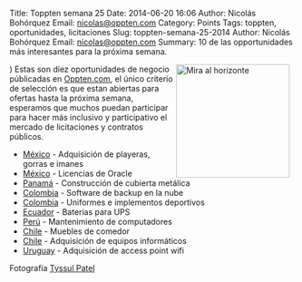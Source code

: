 Title: Toppten semana 25
Date: 2014-06-20 16:06
Author: Nicolás Bohórquez
Email:  nicolas@oppten.com
Category: Points
Tags: toppten, oportunidades, licitaciones
Slug: toppten-semana-25-2014
Author: Nicolás Bohórquez
Email:  nicolas@oppten.com
Summary: 10 de las opportunidades más interesantes para la próxima semana.

<img src="/images/toppten/week25.jpg" alt="Mira al horizonte" align="right" style="margin-right:10px;width:200px;"/>) Estas son diez oportunidades
de negocio públicadas en
[Oppten.com](http://oppten.com?utm_content=toppten-w25&utm_medium=social&utm_source=blog&utm_campaign=toppten),
el único criterio de selección es que estan abiertas para ofertas hasta
la próxima semana, esperamos que muchos puedan participar para hacer más
inclusivo y participativo el mercado de licitaciones y contratos
públicos.

-   [México](http://oppten.mx/oportunidad-negocio/contrato-adquisicion-playeras-gorras-imanes-logo-inifed-mexico-city-mexico-200274311?utm_content=toppten-w25&utm_medium=social&utm_source=blog&utm_campaign=toppten "Oportunidad Licitación Contrato México") - Adquisición de playeras, gorras e imanes
-   [México](http://oppten.mx/oportunidad-negocio/concurso-adquirir-licencias-herramientas-necesarias-oracle-data-integrator-oracle-business-intelligence-suite-interprise-edition-plus-business-intelligence-publisher-explo-mexico-city-mexico-200280517?utm_content=toppten-w25&utm_medium=social&utm_source=blog&utm_campaign=toppten "Oportunidad Licitación Contrato México") - Licencias de Oracle
-   [Panamá](http://panama.oppten.com/oportunidad-negocio/licitacion-suministro-materiales-mano-obra-construccion-cubierta-metalica-reparacion-losas-estacionamientos-cuartel-ricardo-arango-benemerito-cuerpo-bomberos-republica-panama-panama-panama-200280298?utm_content=toppten-w25&utm_medium=social&utm_source=blog&utm_campaign=toppten "Oportunidad Licitación Contrato Panamá") - Construcción de cubierta metálica
-   [Colombia](http://oppten.co/oportunidad-negocio/concurso-contratacion-puesta-funcionamiento-una-solucion-backup-software-almacenamiento-nube-unidad-servicios-penitenciarios-carcelarios-uspec-una-capacidad-2tb-bogota-colombia-200280847?utm_content=toppten-w25&utm_medium=social&utm_source=blog&utm_campaign=toppten "Oportunidad Licitación Contrato Colombia") - Software de backup en la nube
-   [Colombia](http://oppten.co/oportunidad-negocio/concurso-seleccionar-oferente-persona-natural-judirica-este-capacidad-suministrar-uniformes-implementos-deportivos-realizacion-campeonato-departamental-infancia-paz-conviv-manizales-colombia-200281216?utm_content=toppten-w25&utm_medium=social&utm_source=blog&utm_campaign=toppten "Oportunidad Licitación Contrato Colombia") - Uniformes e implementos deportivos
-   [Ecuador](http://oppten.ec/oportunidad-negocio/concurso-adquisicion-12-modulos-baterias-internas-ups-6-modulos-electronicos-potencia-3kva-4-modulos-electronicos-potencia-10kva-direccion-informatica-guayaquil-ecuador-200276161?utm_content=toppten-w25&utm_medium=social&utm_source=blog&utm_campaign=toppten "Oportunidad Licitación Contrato Ecuador") - Baterias para UPS
-   [Perú](http://oppten.pe/oportunidad-negocio/concurso-contratacion-servicio-mantenimiento-preventivo-hardware-computadoras-escritorio-lima-peru-200267437?utm_content=toppten-w25&utm_medium=social&utm_source=blog&utm_campaign=toppten "Oportunidad Licitación Contrato Perú") - Mantenimiento de computadores
-   [Chile](http://oppten.cl/oportunidad-negocio/contrato-licitacion-13914-juegos-comedor-centro-temuco-chile-200279549?utm_content=toppten-w25&utm_medium=social&utm_source=blog&utm_campaign=toppten "Oportunidad Licitación Contrato Chile") - Muebles de comedor
-   [Chile](http://oppten.cl/oportunidad-negocio/contrato-adquisicion-articulos-informaticos-depto-informatica-coquimbo-chile-200273454?utm_content=toppten-w25&utm_medium=social&utm_source=blog&utm_campaign=toppten "Oportunidad Licitación Contrato Chile") - Adquisición de equipos informáticos
-   [Uruguay](http://oppten.uy/oportunidad-negocio/concurso-concentrador-inalambrico-access-point-wi-fi-montevideo-uruguay-200281485?utm_content=toppten-w25&utm_medium=social&utm_source=blog&utm_campaign=toppten "Oportunidad Licitación Contrato Uruguay") - Adquisición de access point wifi

Fotografía [Tyssul Patel](http://www.folkloredesign.com/)
